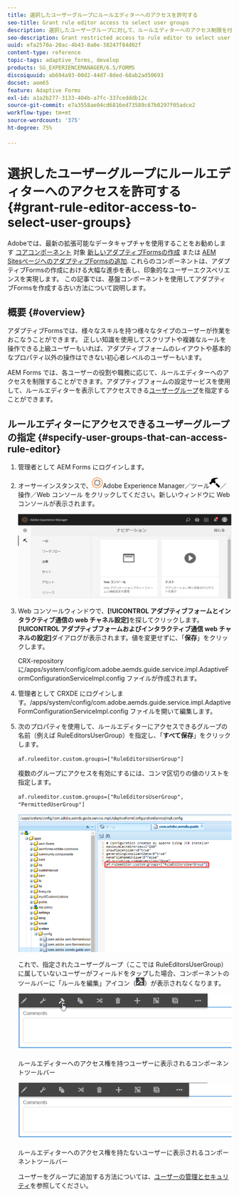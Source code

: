 ```yaml
---
title: 選択したユーザーグループにルールエディターへのアクセスを許可する
seo-title: Grant rule editor access to select user groups
description: 選択したユーザーグループに対して、ルールエディターへのアクセス制限を付与します。
seo-description: Grant restricted access to rule editor to select user groups.
uuid: efa2570a-20ac-4b43-8a0e-38247f84d02f
content-type: reference
topic-tags: adaptive_forms, develop
products: SG_EXPERIENCEMANAGER/6.5/FORMS
discoiquuid: ab694a93-00d2-44d7-8ded-68ab2ad50693
docset: aem65
feature: Adaptive Forms
exl-id: a1a2b277-3133-404b-a7fc-337cedddb12c
source-git-commit: e7a3558ae04cd6816ed73589c67b0297f05adce2
workflow-type: tm+mt
source-wordcount: '375'
ht-degree: 75%

---
```


# 選択したユーザーグループにルールエディターへのアクセスを許可する{#grant-rule-editor-access-to-select-user-groups}

<span class="preview"> Adobeでは、最新の拡張可能なデータキャプチャを使用することをお勧めします [コアコンポーネント](https://experienceleague.adobe.com/docs/experience-manager-core-components/using/adaptive-forms/introduction.html?lang=ja) 対象 [新しいアダプティブFormsの作成](/help/forms/using/create-an-adaptive-form-core-components.md) または [AEM SitesページへのアダプティブFormsの追加](/help/forms/using/create-or-add-an-adaptive-form-to-aem-sites-page.md). これらのコンポーネントは、アダプティブFormsの作成における大幅な進歩を表し、印象的なユーザーエクスペリエンスを実現します。 この記事では、基盤コンポーネントを使用してアダプティブFormsを作成する古い方法について説明します。 </span>

## 概要 {#overview}

アダプティブFormsでは、様々なスキルを持つ様々なタイプのユーザーが作業をおこなうことができます。 正しい知識を使用してスクリプトや複雑なルールを操作できる上級ユーザーもいれば、アダプティブフォームのレイアウトや基本的なプロパティ以外の操作はできない初心者レベルのユーザーもいます。

AEM Forms では、各ユーザーの役割や職務に応じて、ルールエディターへのアクセスを制限することができます。アダプティブフォームの設定サービスを使用して、ルールエディターを表示してアクセスできる[ユーザーグループ](/help/sites-administering/security.md)を指定することができます。

## ルールエディターにアクセスできるユーザーグループの指定 {#specify-user-groups-that-can-access-rule-editor}

1. 管理者として AEM Forms にログインします。
1. オーサーインスタンスで、![adobeexperiencemanager](assets/adobeexperiencemanager.png)Adobe Experience Manager／ツール![ハンマー](assets/hammer.png)／操作／Web コンソール をクリックしてください。新しいウィンドウに Web コンソールが表示されます。

   ![1-2](assets/1-2.png)

1. Web コンソールウィンドウで、**[!UICONTROL アダプティブフォームとインタラクティブ通信の web チャネル設定]**&#x200B;を探してクリックします。**[!UICONTROL アダプティブフォームおよびインタラクティブ通信 web チャネルの設定]**&#x200B;ダイアログが表示されます。値を変更せずに、「**保存**」をクリックします。

   CRX-repository に/apps/system/config/com.adobe.aemds.guide.service.impl.AdaptiveFormConfigurationServiceImpl.config ファイルが作成されます。

1. 管理者として CRXDE にログインします。/apps/system/config/com.adobe.aemds.guide.service.impl.AdaptiveFormConfigurationServiceImpl.config ファイルを開いて編集します。
1. 次のプロパティを使用して、ルールエディターにアクセスできるグループの名前（例えば RuleEditorsUserGroup）を指定し、「**すべて保存**」をクリックします。

   `af.ruleeditor.custom.groups=["RuleEditorsUserGroup"]`

   複数のグループにアクセスを有効にするには、コンマ区切りの値のリストを指定します。

   `af.ruleeditor.custom.groups=["RuleEditorsUserGroup", "PermittedUserGroup"]`

   ![ユーザーを作成](assets/create_user_new.png)

   これで、指定されたユーザーグループ（ここでは RuleEditorsUserGroup）に属していないユーザーがフィールドをタップした場合、コンポーネントのツールバーに「ルールを編集」アイコン（![edit-rules1](assets/edit-rules1.png)）が表示されなくなります。

   ![componentstoolbarwither](assets/componentstoolbarwithre.png)

   ルールエディターへのアクセス権を持つユーザーに表示されるコンポーネントツールバー

   ![componentstoolbarwithouter](assets/componentstoolbarwithoutre.png)

   ルールエディターへのアクセス権を持たないユーザーに表示されるコンポーネントツールバー

   ユーザーをグループに追加する方法については、[ユーザーの管理とセキュリティ](/help/sites-administering/security.md)を参照してください。

